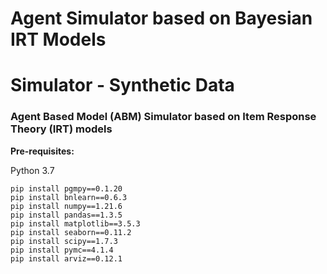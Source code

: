 # Agent Simulator based on Bayesian IRT Models

# Simulator - Synthetic Data
### Agent Based Model (ABM) Simulator based on Item Response Theory (IRT) models


__Pre-requisites:__

Python 3.7
```
pip install pgmpy==0.1.20
pip install bnlearn==0.6.3
pip install numpy==1.21.6
pip install pandas==1.3.5
pip install matplotlib==3.5.3
pip install seaborn==0.11.2
pip install scipy==1.7.3
pip install pymc==4.1.4
pip install arviz==0.12.1
```